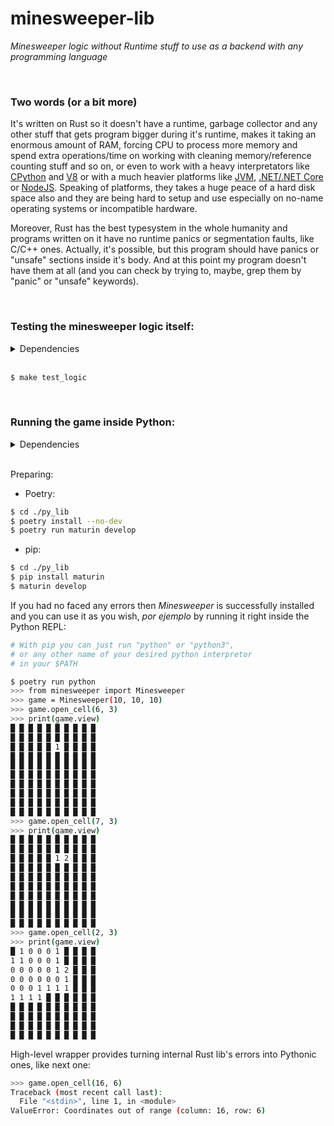 # minesweeper-lib

_Minesweeper logic without Runtime stuff to use as a backend with any programming language_

<br>

### Two words (or a bit more)

It's written on Rust so it doesn't have a runtime, garbage collector and any other stuff that gets program bigger during it's runtime, makes it taking an enormous amount of RAM, forcing CPU to process more memory and spend extra operations/time on working with cleaning memory/reference counting stuff and so on, or even to work with a heavy interpretators like [CPython](https://github.com/python/cpython) and [V8](https://v8.dev/) or with a much heavier platforms like [JVM](https://ru.wikipedia.org/wiki/Java_Virtual_Machine), [.NET/.NET Core](https://dotnet.microsoft.com/en-us/) or [NodeJS](https://nodejs.dev/). Speaking of platforms, they takes a huge peace of a hard disk space also and they are being hard to setup and use especially on no-name operating systems or incompatible hardware.

Moreover, Rust has the best typesystem in the whole humanity and programs written on it have no runtime panics or segmentation faults, like C/C++ ones. Actually, it's possible, but this program should have panics or "unsafe" sections inside it's body. And at this point my program doesn't have them at all (and you can check by trying to, maybe, grep them by "panic" or "unsafe" keywords).

<br/>

### Testing the minesweeper logic itself:

<details>
  <summary>Dependencies</summary>

- [Cargo](https://doc.rust-lang.org/cargo/)
</details>

<br/>

```sh
$ make test_logic
```

<br/>

### Running the game inside Python:

<details>
  <summary>Dependencies</summary>

- [CPython3](https://www.python.org/)
- [Poetry](https://python-poetry.org/) or [pip](https://pypi.org/project/pip/)
- [Cargo](https://doc.rust-lang.org/cargo/)
</details>

<br/>

Preparing:

- Poetry:

```sh
$ cd ./py_lib
$ poetry install --no-dev
$ poetry run maturin develop
```

- pip:

```sh
$ cd ./py_lib
$ pip install maturin
$ maturin develop
```

If you had no faced any errors then _Minesweeper_ is successfully installed and you can use it as you wish, _por ejemplo_ by running it right inside the Python REPL:

```sh
# With pip you can just run "python" or "python3",
# or any other name of your desired python interpretor
# in your $PATH

$ poetry run python
>>> from minesweeper import Minesweeper
>>> game = Minesweeper(10, 10, 10)
>>> game.open_cell(6, 3)
>>> print(game.view)
█ █ █ █ █ █ █ █ █ █
█ █ █ █ █ █ █ █ █ █
█ █ █ █ █ 1 █ █ █ █
█ █ █ █ █ █ █ █ █ █
█ █ █ █ █ █ █ █ █ █
█ █ █ █ █ █ █ █ █ █
█ █ █ █ █ █ █ █ █ █
█ █ █ █ █ █ █ █ █ █
█ █ █ █ █ █ █ █ █ █
█ █ █ █ █ █ █ █ █ █
>>> game.open_cell(7, 3)
>>> print(game.view)
█ █ █ █ █ █ █ █ █ █
█ █ █ █ █ █ █ █ █ █
█ █ █ █ █ 1 2 █ █ █
█ █ █ █ █ █ █ █ █ █
█ █ █ █ █ █ █ █ █ █
█ █ █ █ █ █ █ █ █ █
█ █ █ █ █ █ █ █ █ █
█ █ █ █ █ █ █ █ █ █
█ █ █ █ █ █ █ █ █ █
█ █ █ █ █ █ █ █ █ █
>>> game.open_cell(2, 3)
>>> print(game.view)
█ 1 0 0 0 1 █ █ █ █
1 1 0 0 0 1 █ █ █ █
0 0 0 0 0 1 2 █ █ █
0 0 0 0 0 0 1 █ █ █
0 0 0 1 1 1 1 █ █ █
1 1 1 1 █ █ █ █ █ █
█ █ █ █ █ █ █ █ █ █
█ █ █ █ █ █ █ █ █ █
█ █ █ █ █ █ █ █ █ █
█ █ █ █ █ █ █ █ █ █
```

High-level wrapper provides turning internal Rust lib's errors into Pythonic ones, like next one:

```sh
>>> game.open_cell(16, 6)
Traceback (most recent call last):
  File "<stdin>", line 1, in <module>
ValueError: Coordinates out of range (column: 16, row: 6)
```
